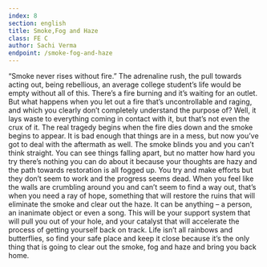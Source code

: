 ```yaml
---
index: 8
section: english
title: Smoke,Fog and Haze
class: FE C
author: Sachi Verma
endpoint: /smoke-fog-and-haze
---
```


“Smoke never rises without fire.” The adrenaline rush, the pull towards acting out, being rebellious, an average college student’s life would be empty without all of this. There’s a fire burning and it’s waiting for an outlet. But what happens when you let out a fire that’s uncontrollable and raging, and which you clearly don’t completely understand the purpose of? Well, it lays waste to everything coming in contact with it, but that’s not even the crux of it. The real tragedy begins when the fire dies down and the smoke begins to appear. It is bad enough that things are in a mess, but now you’ve got to deal with the aftermath as well. The smoke blinds you and you can’t think straight. You can see things falling apart, but no matter how hard you try there’s nothing you can do about it because your thoughts are hazy and the path towards restoration is all fogged up. You try and make efforts but they don’t seem to work and the progress seems dead. When you feel like the walls are crumbling around you and can’t seem to find a way out, that’s when you need a ray of hope, something that will restore the ruins that will eliminate the smoke and clear out the haze. It can be anything – a person, an inanimate object or even a song. This will be your support system that will pull you out of your hole, and your catalyst that will accelerate the process of getting yourself back on track. Life isn’t all rainbows and butterflies, so find your safe place and keep it close because it’s the only thing that is going to clear out the smoke, fog and haze and bring you back home.
